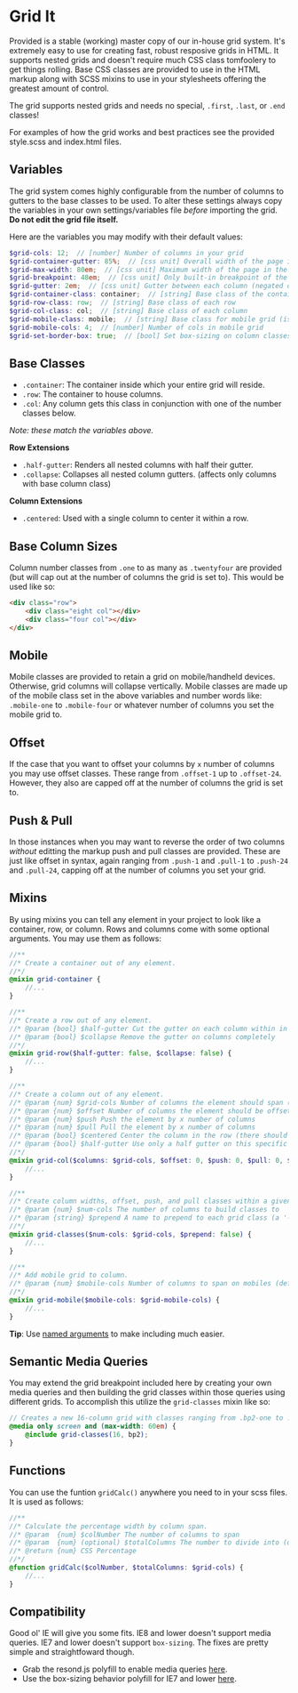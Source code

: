 # Grid It

Provided is a stable (working) master copy of our in-house grid system. It's extremely easy to use for creating fast, robust resposive grids in HTML. It supports nested grids and doesn't require much CSS class tomfoolery to get things rolling. Base CSS classes are provided to use in the HTML markup along with SCSS mixins to use in your stylesheets offering the greatest amount of control.

The grid supports nested grids and needs no special, `.first`, `.last`, or `.end` classes!

For examples of how the grid works and best practices see the provided style.scss and index.html files.

## Variables

The grid system comes highly configurable from the number of columns to gutters to the base classes to be used. To alter these settings always copy the variables in your own settings/variables file *before* importing the grid. **Do not edit the grid file itself.**

Here are the variables you may modify with their default values:

```scss
$grid-cols: 12;  // [number] Number of columns in your grid
$grid-container-gutter: 85%;  // [css unit] Overall width of the page in the browser
$grid-max-width: 80em;  // [css unit] Maximum width of the page in the browser
$grid-breakpoint: 48em;  // [css unit] Only built-in breakpoint of the grid (everything flattens)
$grid-gutter: 2em;  // [css unit] Gutter between each column (negated on first and last columns)
$grid-container-class: container;  // [string] Base class of the container element
$grid-row-class: row;  // [string] Base class of each row
$grid-col-class: col;  // [string] Base class of each column
$grid-mobile-class: mobile;  // [string] Base class for mobile grid (is appended with -#)
$grid-mobile-cols: 4;  // [number] Number of cols in mobile grid
$grid-set-border-box: true;  // [bool] Set box-sizing on column classes (turn off if applied globally)
```

## Base Classes

* `.container`: The container inside which your entire grid will reside.
* `.row`: The container to house columns.
* `.col`: Any column gets this class in conjunction with one of the number classes below.

*Note: these match the variables above.*

**Row Extensions**

* `.half-gutter`: Renders all nested columns with half their gutter.
* `.collapse`: Collapses all nested column gutters. (affects only columns with base column class)

**Column Extensions**

* `.centered`: Used with a single column to center it within a row.

## Base Column Sizes

Column number classes from `.one` to as many as `.twentyfour` are provided (but will cap out at the number of columns the grid is set to). This would be used like so:

```html
<div class="row">
    <div class="eight col"></div>
    <div class="four col"></div>
</div>
```

## Mobile

Mobile classes are provided to retain a grid on mobile/handheld devices. Otherwise, grid columns will collapse vertically. Mobile classes are made up of the mobile class set in the above variables and number words like: `.mobile-one` to `.mobile-four` or whatever number of columns you set the mobile grid to.

## Offset

If the case that you want to offset your columns by `x` number of columns you may use offset classes. These range from `.offset-1` up to `.offset-24`. However, they also are capped off at the number of columns the grid is set to.

## Push & Pull

In those instances when you may want to reverse the order of two columns *without* editting the markup push and pull classes are provided. These are just like offset in syntax, again ranging from `.push-1` and `.pull-1` to `.push-24` and `.pull-24`, capping off at the number of columns you set your grid.

## Mixins

By using mixins you can tell any element in your project to look like a container, row, or column. Rows and columns come with some optional arguments. You may use them as follows:

```scss
//**
//* Create a container out of any element.
//*/
@mixin grid-container {
    //...
}

//**
//* Create a row out of any element.
//* @param {bool} $half-gutter Cut the gutter on each column within in half (acts on all direct decendents)
//* @param {bool} $collapse Remove the gutter on columns completely
//*/
@mixin grid-row($half-gutter: false, $collapse: false) {
    //...
}

//**
//* Create a column out of any element.
//* @param {num} $grid-cols Number of columns the element should span (default is max)
//* @param {num} $offset Number of columns the element should be offset by
//* @param {num} $push Push the element by x number of columns
//* @param {num} $pull Pull the element by x number of columns
//* @param {bool} $centered Center the column in the row (there should only be one)
//* @param {bool} $half-gutter Use only a half gutter on this specific column
//*/
@mixin grid-col($columns: $grid-cols, $offset: 0, $push: 0, $pull: 0, $centered: false, $half-gutter: false) {
    //...
}

//**
//* Create column widths, offset, push, and pull classes within a given context.
//* @param {num} $num-cols The number of columns to build classes to
//* @param {string} $prepend A name to prepend to each grid class (a '-' separates this from the class name)
//*/
@mixin grid-classes($num-cols: $grid-cols, $prepend: false) {
    //...
}

//**
//* Add mobile grid to column.
//* @param {num} $mobile-cols Number of columns to span on mobiles (default is max)
//*/
@mixin grid-mobile($mobile-cols: $grid-mobile-cols) {
    //...
}
```

**Tip**: Use [named arguments](http://sass-lang.com/docs/yardoc/file.SASS_REFERENCE.html#keyword_arguments) to make including much easier.

## Semantic Media Queries

You may extend the grid breakpoint included here by creating your own media queries and then building the grid classes within those queries using different grids. To accomplish this utilize the `grid-classes` mixin like so:

```scss
// Creates a new 16-column grid with classes ranging from .bp2-one to .bp2-sixteen
@media only screen and (max-width: 60em) {
    @include grid-classes(16, bp2);
}
```

## Functions

You can use the funtion `gridCalc()` anywhere you need to in your scss files. It is used as follows:

```scss
//**
//* Calculate the percentage width by column span.
//* @param  {num} $colNumber The number of columns to span
//* @param  {num} (optional) $totalColumns The number to divide into (defaults to $grid-cols)
//* @return {num} CSS Percentage
//*/
@function gridCalc($colNumber, $totalColumns: $grid-cols) {
    //...
}
```

## Compatibility

Good ol' IE will give you some fits. IE8 and lower doesn't support media queries. IE7 and lower doesn't support `box-sizing`. The fixes are pretty simple and straightfoward though.

* Grab the resond.js polyfill to enable media queries [here](https://github.com/scottjehl/Respond).
* Use the box-sizing behavior polyfill for IE7 and lower [here](https://github.com/Schepp/box-sizing-polyfill).
